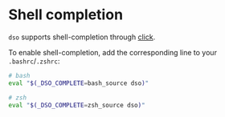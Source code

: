 # Shell completion

`dso` supports shell-completion through [click](https://click.palletsprojects.com/en/stable/shell-completion/#enabling-completion).

To enable shell-completion, add the corresponding line to your `.bashrc`/`.zshrc`:

```bash
# bash
eval "$(_DSO_COMPLETE=bash_source dso)"

# zsh
eval "$(_DSO_COMPLETE=zsh_source dso)"
```
